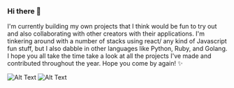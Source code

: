 ### Hi there 👋
 I'm currently building my own projects that I think would be fun to try out and also collaborating with other creators with their applications. I'm tinkering around with a number of stacks using react/ any kind of Javascript fun stuff, but I also dabble in other languages like Python, Ruby, and Golang. I hope you all take the time take a look at all the projects I've made and contributed throughout the year. Hope you come by again! ✨

![Alt Text](https://media.giphy.com/media/JIX9t2j0ZTN9S/giphy.gif) ![Alt Text](https://media.giphy.com/media/3oKIPnAiaMCws8nOsE/giphy.gif)

<!--
**rayazanderson/rayazanderson** is a ✨ _special_ ✨ repository because its `README.md` (this file) appears on your GitHub profile.

Here are some ideas to get you started:

- 🔭 I’m currently working on ...
- 🌱 I’m currently learning ...
- 👯 I’m looking to collaborate on ...
- 🤔 I’m looking for help with ...
- 💬 Ask me about ...
- 📫 How to reach me: ...
- 😄 Pronouns: ...
- ⚡ Fun fact: ...
-->
